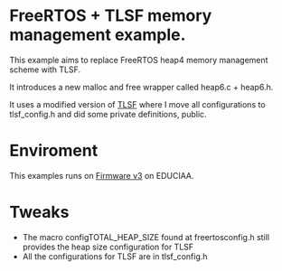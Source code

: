 # FreeRTOS + TLSF memory management example.

This example aims to replace FreeRTOS heap4 memory management scheme with TLSF.

It introduces a new malloc and free wrapper called heap6.c + heap6.h.

It uses a modified version of [TLSF](https://github.com/mattconte/tlsf) where I move all configurations to tlsf_config.h and did some private definitions, public.

# Enviroment

This examples runs on [Firmware v3](https://github.com/epernia/firmware_v3) on EDUCIAA.

# Tweaks

* The macro configTOTAL_HEAP_SIZE found at freertosconfig.h still provides the heap size configuration for TLSF
* All the configurations for TLSF are in tlsf_config.h

